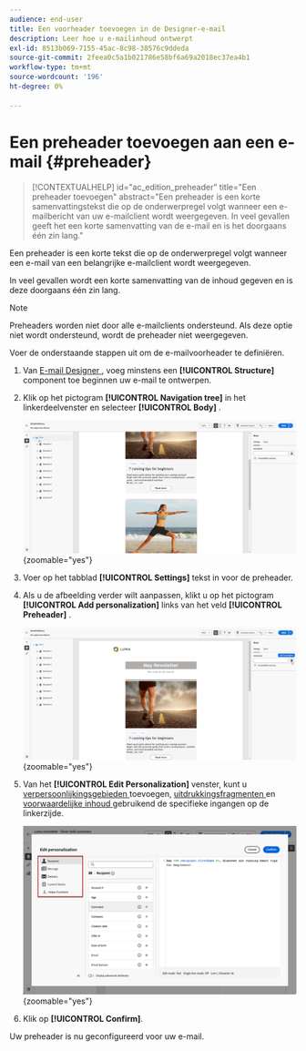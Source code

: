 ```yaml
---
audience: end-user
title: Een voorheader toevoegen in de Designer-e-mail
description: Leer hoe u e-mailinhoud ontwerpt
exl-id: 8513b069-7155-45ac-8c98-38576c9ddeda
source-git-commit: 2feea0c5a1b021786e58bf6a69a2018ec37ea4b1
workflow-type: tm+mt
source-wordcount: '196'
ht-degree: 0%

---
```


# Een preheader toevoegen aan een e-mail {#preheader}

>[!CONTEXTUALHELP]
>id="ac_edition_preheader"
>title="Een preheader toevoegen"
>abstract="Een preheader is een korte samenvattingstekst die op de onderwerpregel volgt wanneer een e-mailbericht van uw e-mailclient wordt weergegeven. In veel gevallen geeft het een korte samenvatting van de e-mail en is het doorgaans één zin lang."

Een preheader is een korte tekst die op de onderwerpregel volgt wanneer een e-mail van een belangrijke e-mailclient wordt weergegeven.

In veel gevallen wordt een korte samenvatting van de inhoud gegeven en is deze doorgaans één zin lang.

>[!NOTE]
>
>Preheaders worden niet door alle e-mailclients ondersteund. Als deze optie niet wordt ondersteund, wordt de preheader niet weergegeven.

Voer de onderstaande stappen uit om de e-mailvoorheader te definiëren.

1. Van [ E-mail Designer ](create-email-content.md), voeg minstens een **[!UICONTROL Structure]** component toe beginnen uw e-mail te ontwerpen.

1. Klik op het pictogram **[!UICONTROL Navigation tree]** in het linkerdeelvenster en selecteer **[!UICONTROL Body]** .

   ![](assets/preheader_body.png){zoomable="yes"}

1. Voer op het tabblad **[!UICONTROL Settings]** tekst in voor de preheader.

1. Als u de afbeelding verder wilt aanpassen, klikt u op het pictogram **[!UICONTROL Add personalization]** links van het veld **[!UICONTROL Preheader]** .

   ![](assets/preheader_body_settings.png){zoomable="yes"}

1. Van het **[!UICONTROL Edit Personalization]** venster, kunt u [ verpersoonlijkingsgebieden ](../personalization/personalize.md) toevoegen, [ uitdrukkingsfragmenten ](../content/use-expression-fragments.md) en [ voorwaardelijke inhoud ](../personalization/conditions.md) gebruikend de specifieke ingangen op de linkerzijde.

   ![](assets/preheader_body_personalization.png){zoomable="yes"}

1. Klik op **[!UICONTROL Confirm]**.

Uw preheader is nu geconfigureerd voor uw e-mail.
